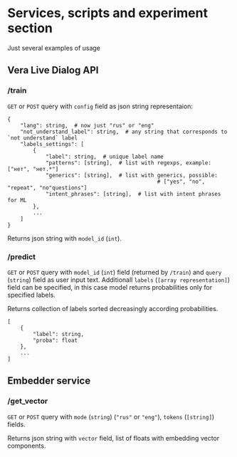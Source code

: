 # Services, scripts and experiment section

Just several examples of usage

## Vera Live Dialog API

### /train

`GET` or `POST` query with `config` field as json string representaion:
```
{
	"lang": string,  # now just "rus" or "eng"
	"not_understand_label": string,  # any string that corresponds to `not understand` label
	"labels_settings": [
		{
			"label": string,  # unique label name
			"patterns": [string],  # list with regexps, example: ["нет", "нет.*"]
			"generics": [string],  # list with generics, possible:
                                               # ["yes", "no", "repeat", "no"questions"]
			"intent_phrases": [string],  # list with intent phrases for ML
		},
		...
	]
}
```

Returns json string with `model_id` (`int`).

### /predict

`GET` or `POST` query with `model_id` (`int`) field (returned by `/train`) and `query` (`string`) field as user input text. Additionall `labels` (`[array representation]`) field can be specified, in this case model returns probabilities only for specified labels.

Returns collection of labels sorted decreasingly according probabilities.

```
[
	{
		"label": string,
		"proba": float
	},
	...
]
```


## Embedder service

### /get_vector


`GET` or `POST` query with `mode` (`string`) (`"rus"` or `"eng"`), `tokens` (`[string]`) fields.

Returns json string with `vector` field, list of floats with embedding vector components.
